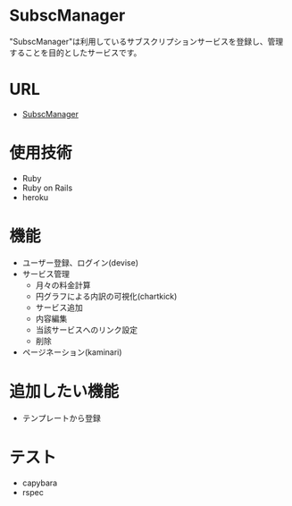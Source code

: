 # SubscManager
"SubscManager"は利用しているサブスクリプションサービスを登録し、管理することを目的としたサービスです。

# URL
* [SubscManager](https://subscmanager.herokuapp.com/)

# 使用技術
* Ruby
* Ruby on Rails
* heroku

# 機能
* ユーザー登録、ログイン(devise)
* サービス管理
    * 月々の料金計算
    * 円グラフによる内訳の可視化(chartkick)
    * サービス追加
    * 内容編集
    * 当該サービスへのリンク設定
    * 削除
* ページネーション(kaminari)

# 追加したい機能
* テンプレートから登録

# テスト
* capybara
* rspec